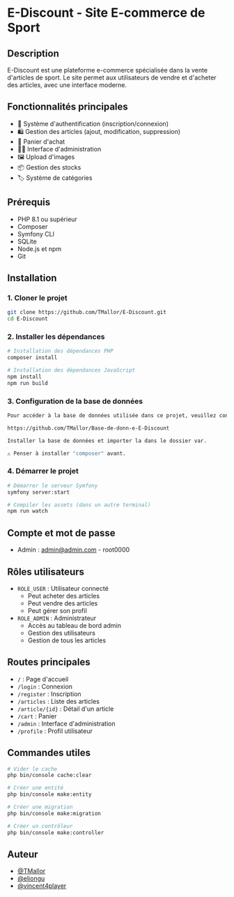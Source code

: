 # E-Discount - Site E-commerce de Sport

## Description
E-Discount est une plateforme e-commerce spécialisée dans la vente d'articles de sport. Le site permet aux utilisateurs de vendre et d'acheter des articles, avec une interface moderne.

## Fonctionnalités principales
- 👤 Système d'authentification (inscription/connexion)
- 🛍️ Gestion des articles (ajout, modification, suppression)
- 🛒 Panier d'achat
- 👨‍💼 Interface d'administration
- 🖼️ Upload d'images
- 📦 Gestion des stocks
- 🏷️ Système de catégories

## Prérequis
- PHP 8.1 ou supérieur
- Composer
- Symfony CLI
- SQLite
- Node.js et npm
- Git

## Installation

### 1. Cloner le projet
```bash
git clone https://github.com/TMallor/E-Discount.git
cd E-Discount
```

### 2. Installer les dépendances
```bash
# Installation des dépendances PHP
composer install

# Installation des dépendances JavaScript
npm install
npm run build
```

### 3. Configuration de la base de données
```bash
Pour accéder à la base de données utilisée dans ce projet, veuillez consulter le dépôt suivant :

https://github.com/TMallor/Base-de-donn-e-E-Discount

Installer la base de données et importer la dans le dossier var.

⚠️ Penser à installer "composer" avant.
```

### 4. Démarrer le projet
```bash
# Démarrer le serveur Symfony
symfony server:start

# Compiler les assets (dans un autre terminal)
npm run watch
```

## Compte et mot de passe 

- Admin : admin@admin.com - root0000


## Rôles utilisateurs
- `ROLE_USER` : Utilisateur connecté
  - Peut acheter des articles
  - Peut vendre des articles
  - Peut gérer son profil
- `ROLE_ADMIN` : Administrateur
  - Accès au tableau de bord admin
  - Gestion des utilisateurs
  - Gestion de tous les articles

## Routes principales
- `/` : Page d'accueil
- `/login` : Connexion
- `/register` : Inscription
- `/articles` : Liste des articles
- `/article/{id}` : Détail d'un article
- `/cart` : Panier
- `/admin` : Interface d'administration
- `/profile` : Profil utilisateur

## Commandes utiles
```bash
# Vider le cache
php bin/console cache:clear

# Créer une entité
php bin/console make:entity

# Créer une migration
php bin/console make:migration

# Créer un contrôleur
php bin/console make:controller
```

## Auteur

- [@TMallor](https://github.com/TMallor)
- [@eliongu](https://github.com/eliongu)
- [@vincent4player](https://github.com/vincent4player)
